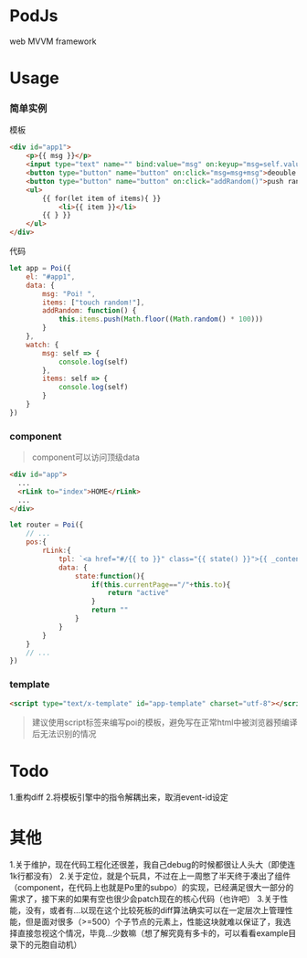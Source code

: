 # PodJs
web MVVM framework

# Usage
### 简单实例
模板
```Html
<div id="app1">
    <p>{{ msg }}</p>
    <input type="text" name="" bind:value="msg" on:keyup="msg=self.value">
    <button type="button" name="button" on:click="msg=msg+msg">deouble!!</button>
    <button type="button" name="button" on:click="addRandom()">push random item!</button>
    <ul>
        {{ for(let item of items){ }}
            <li>{{ item }}</li>
        {{ } }}
    </ul>
</div>
```
代码
```javascript
let app = Poi({
    el: "#app1",
    data: {
        msg: "Poi! ",
        items: ["touch random!"],
        addRandom: function() {
            this.items.push(Math.floor((Math.random() * 100)))
        }
    },
    watch: {
        msg: self => {
            console.log(self)
        },
        items: self => {
            console.log(self)
        }
    }
})
```
### component
> component可以访问顶级data
```html
<div id="app">
  ...
  <rLink to="index">HOME</rLink>
  ...
</div>
```
```javascript
let router = Poi({
    // ...
    pos:{
        rLink:{
            tpl: `<a href="#/{{ to }}" class="{{ state() }}">{{ _content }}</a>`,
            data: {
                state:function(){
                    if(this.currentPage=="/"+this.to){
                        return "active"
                    }
                    return ""
                }
            }
        }
    }
    // ...
})
```
### template
```html
<script type="text/x-template" id="app-template" charset="utf-8"></script>
```
> 建议使用script标签来编写poi的模板，避免写在正常html中被浏览器预编译后无法识别的情况
# Todo
1.重构diff
2.将模板引擎中的指令解耦出来，取消event-id设定

# 其他
1.关于维护，现在代码工程化还很差，我自己debug的时候都很让人头大（即使连1k行都没有）
2.关于定位，就是个玩具，不过在上一周憋了半天终于凑出了组件（component，在代码上也就是Po里的subpo）的实现，已经满足很大一部分的需求了，接下来的如果有空也很少会patch现在的核心代码（也许吧）
3.关于性能，没有，或者有...以现在这个比较死板的diff算法确实可以在一定层次上管理性能，但是面对很多（>=500）个子节点的元素上，性能这块就难以保证了，我选择直接忽视这个情况，毕竟...少数嘛（想了解究竟有多卡的，可以看看example目录下的元胞自动机）
